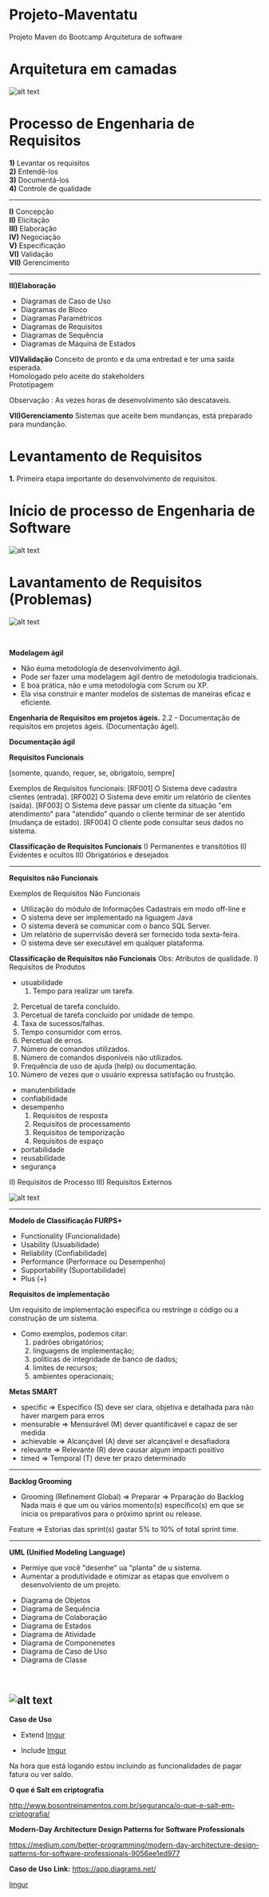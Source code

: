 # Projeto-Maventatu
Projeto Maven  do Bootcamp Arquitetura de software


# Arquitetura em camadas
![alt text](https://i.imgur.com/31JunpZ.png)

# Processo de  Engenharia de Requisitos

**1)** Levantar os requisitos <br/>
**2)** Entendê-los <br/>
**3)** Documentá-los <br/>
**4)** Controle de qualidade <br/>

------------

**I)** Concepção <br/>
**II)** Elicitação <br/>
**III)** Elaboração <br/>
**IV)** Negociação <br/>
**V)** Especificação <br/>
**VI)** Validação <br/>
**VII)** Gerencimento <br/>

--------------
**III)Elaboração** 
- Diagramas de Caso de Uso <br/>
- Diagramas de Bloco <br/>
- Diagramas Paramétricos <br/>
- Diagramas de Requisitos <br/>
- Diagramas de Sequência <br/>
- Diagramas de Máquina de Estados <br/>

**VI)Validação**
Conceito de pronto e da uma entredad e ter uma saida esperada. <br/>
Homologado pelo aceite do stakeholders <br/>
Prototipagem <br/>

Observação : As vezes horas de desenvolvimento são descataveis. <br/>

**VII)Gerenciamento**
Sistemas que aceite bem mundanças, está preparado para mundanção. <br/>

# Levantamento  de Requisitos

**1.** Primeira etapa importante do desenvolvimento de requisitos. <br/>

# Início de processo de Engenharia de Software

![alt text](https://i.imgur.com/EagzPOV.png)

# Lavantamento de Requisitos (Problemas)

![alt text](https://i.imgur.com/IEemMuO.png)

<br/>

**Modelagem ágil**
- Não éuma metodologia de desenvolvimento ágil. 
- Pode ser fazer uma modelagem ágil dentro de metodologia tradicionais.
- E boa prática, não e uma metodologia com Scrum ou XP.
- Ela visa construir e manter modelos de sistemas de maneiras eficaz e eficiente.


**Engenharia de Requisitos em projetos ágeis.**
2.2 - Documentação de requisitos em projetos ágeis. (Documentação ágel).


**Documentação ágil**

**Requisitos Funcionais** 

[somente, quando, requer, se, obrigatoio, sempre]

Exemplos de Requisitos funcionais:
[RF001] O Sistema deve cadastra clientes (entrada).
[RF002] O Sistema deve emitir um relatório de clientes (saída).
[RF003] O Sistema deve passar um cliente da situação "em atendimento" para "atendido" quando o cliente terminar de ser atentido (mudança de estado).
[RF004] O cliente pode consultar seus dados no sistema.

**Classificação de Requisitos Funcionais**
I)      Permanentes e transitótios
II)     Evidentes e ocultos
III)    Obrigatórios e desejados


---------------------------------------

**Requisitos não Funcionais** 

Exemplos de Requisitos Não Funcionais
* Utilização do módulo de Informações Cadastrais em modo off-line e
* O sistema deve ser implementado na liguagem Java
* O sistema deverá se comunicar com o banco SQL Server.
* Um relatório de superrvisão deverá ser fornecido toda sexta-feira.
* O sistema deve ser executável em qualquer plataforma.


**Classificação de Requisitos não Funcionais**
Obs: Atributos de qualidade.
I)   Requisitos de Produtos
- usuabilidade
	1) Tempo para realizar um tarefa.
2) Percetual de tarefa concluído.
3) Percetual de tarefa concluído por unidade de tempo.
4) Taxa de sucessos/falhas.
5) Tempo consumidor com erros.
6) Percetual de erros.
7) Número de comandos utilizados.
8) Número de comandos disponíveis não utilizados.
9) Frequência de uso de ajuda (help) ou documentação.
10) Número de vezes que o usuário expressa satisfação ou frustção.
- manutenbilidade
- confiabilidade
- desempenho
    1) Requisitos de resposta
    2) Requisitos de processamento
    3) Requisitos de temporização
    4) Requisitos de espaço
- portabilidade
- reusabilidade
- segurança

II)  Requisitos de Processo
III) Requisitos Externos


![alt text](https://i.imgur.com/8NueU9n.jpg)

------------

**Modelo de Classificação FURPS+**

- Functionality   (Funcionalidade)
- Usability       (Usuabilidade)
- Reliability     (Confiabilidade)
- Performance     (Performace ou Desempenho)
- Supportability  (Suportabilidade)
- Plus            (+)

**Requisitos de implementação**

Um requisito de implementação especifica ou restringe o código ou a construção de um sistema.
- Como exemplos, podemos citar:
    1) padrões obrigatórios;
    2) linguagens de implementação;
    3) políticas de integridade de banco de dados;
    4) limites de recursos;
    5) ambientes operacionais;

**Metas SMART**
- specific   => Específico     (S)
    deve ser clara, objetiva e detalhada para não haver margem para erros
- mensurable => Mensurável     (M)
    dever quantificável e capaz de ser medida
- achievable => Alcançável     (A)
    deve ser alcançável e desafiadora
- relevante  => Relevante      (R)
    deve causar algum impacti positivo
- timed      => Temporal       (T)
    deve ter prazo determinado

----------

**Backlog Grooming**

- Grooming (Refinement Global) => Preparar => Prparação do Backlog 
Nada mais é que um ou vários momento(s) específico(s) em que se inicia os preparativos para o próximo sprint ou release.

 Feature => Estorias das sprint(s)  gastar 5% to 10% of total sprint time.

----------
**UML (Unified Modeling Language)**
- Permiye que você "desenhe" ua  "planta" de u sistema.
- Aumentar a produtividade e otimizar as etapas que envolvem o desenvolviento de um projeto.

* Diagrama de Objetos 
* Diagrama de Sequência
* Diagrama de Colaboração
* Diagrama de Estados
* Diagrama de Atividade
* Diagrama de Componenetes
* Diagrama de Caso de Uso
* Diagrama de Classe

<br />

![alt text](https://i.imgur.com/IuiJINB.png)
-----------
**Caso de Uso**
- Extend
[Imgur](https://i.imgur.com/b8BcUAP.jpg)

- Include
[Imgur](https://i.imgur.com/b8BcUAP.jpg)
 

Na hora que está logando estou incluindo as funcionalidades de pagar fatura ou ver saldo.

**O que é Salt em criptografia**

http://www.bosontreinamentos.com.br/seguranca/o-que-e-salt-em-criptografia/

**Modern-Day Architecture Design Patterns for Software Professionals**

https://medium.com/better-programming/modern-day-architecture-design-patterns-for-software-professionals-9056ee1ed977

**Caso de Uso**
<b>Link:</b> https://app.diagrams.net/

[Imgur](https://i.imgur.com/JjhZ2jB.jpg)